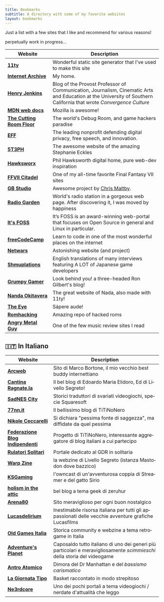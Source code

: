 ```yaml
---
title: Bookmarks
subtitle: A directory with some of my favorite websites
layout: bookmarks
---
```


Just a list with a few sites that I like and recommend for various reasons!

perpetually work in progress...

| Website | Description |
|------------------------------------------------------------------------------|-----------------------------------------------------------------------------------------------------------------------------------------------------------------------------|
| [**11ty**](https://www.11ty.io) | Wonderful static site generator that I've used to make this site |
| [**Internet Archive**](https://archive.org/) | My home. |
| [**Henry Jenkins**](https://henryjenkins.org/) | Blog of the Provost Professor of Communication, Journalism, Cinematic Arts and Education at the University of Southern California that wrote _Convergence Culture_|
|[**MDN web docs**](https://developer.mozilla.org/)|Mozilla is awesome!|
| [**The Cutting Room Floor**](https://tcrf.net/) | The world's Debug Room, and game hackers paradise |
| [**EFF**](https://www.eff.org/) |  The leading nonprofit defending digital privacy, free speech, and innovation. |
| [**5T3PH**](https://thinkdobecreate.com/) | The awesome website of the amazing Stephanie Eckles |
| [**Hawksworx**](https://www.hawksworx.com/) | Phil Hawksworth digital home, pure web-dev inspiration |
| [**FFVII Citadel**](https://www.ff7citadel.com) | One of my all-time favorite Final Fantasy VII sites |
| [**GB Studio**](https://www.gbstudio.dev/) | Awesome project by [Chris Maltby](https://www.chrismaltby.com/). |
| [**Radio Garden**](https://radio.garden/) | World's radio station in a gorgeous web page. After discovering it, I was moved by happiness |
| [**It's FOSS**](https://itsfoss.com/)|It’s FOSS is an award-winning web-portal that focuses on Open Source in general and Linux in particular.|
| [**freeCodeCamp**](https://www.freecodecamp.org/)|Learn to code in one of the most wonderful places on the internet|
| [**Netwars**](https://www.netwars-project.com/) | Astonishing website (and project) |
| [**Shmuplations**](https://shmuplations.com/) | English translations of many interviews featuring A LOT of Japanese game developers |
| [**Grumpy Gamer**](https://grumpygamer.com/)|Look behind you! a three-headed Ron Gilbert's blog!|
| [**Nanda Okitavera**](https://okitavera.me/)|The great website of Nada, also made with 11ty! |
| [**The Eye**](https://the-eye.eu/)|Sápere aude!|
| [**Romhacking**](https://www.romhacking.net/)| Amazing repo of hacked roms |
| [**Angry Metal Guy**](https://www.angrymetalguy.com/) | One of the few music review sites I read |

<div lang="it-IT" xml:lang="it-IT">

## 🇮🇹 In Italiano

| Website | Description |
|------------------------------------------------------------------------------|-----------------------------------------------------------------------------------------------------------------------------------------------------------------------------|
| [**Arcweb**](https://www.arcweb.it/) | Sito di Marco Bortone, il mio vecchio best buddy internettiano |
| [**Cantina Ragnate.la**](https://cantina.ragnate.la//) | Il bel blog di Edoardo Maria Elidoro, Ed di Livello Segreto! |
| [**SadNES City**](https://www.sadnescity.it/) | Storici traduttori di svariati videogiochi, specie Squaresoft |
| [**77nn.it**](https://77nn.it/) | Il bellissimo blog di TiTiNoNero |
| [**Nikole Ceccarelli**](https://www.nikolececcarelli.it/blog) | Si dichiara "pessima fonte di saggezza", ma diffidate da quel pessima |
| [**Federazione Blog Indipendenti**](https://fediblog.it) | Progetto di TiTiNoNero, interessante aggregatore di blog italiani a cui partecipo |
| [**Rulatori Solitari**](https://www.ruolatorisolitari.it) | Portale dedicato al GDR in solitaria |
| [**Warp Zine**](https://warp.livellosegreto.it/) | la webzine di Livello Segreto (istanza Mastodon dove bazzico) |
| [**KSGaming**](https://live.ksgaming.it/) | l'owncast di un'avventurosa coppia di Streamer e del gatto Sirio |
| [**holism in the attic**](https://blog.zeruhur.icu/) | bel blog a tema geek di zeruhur |
| [**Arena80**](https://www.arena80.it/) | Sito meraviglioso per ogni buon nostalgico |
| [**Lucasdelirium**](https://www.lucasdelirium.it/) | Inestimabile risorsa italiana per tutti gli appassionati delle vecchie avventure grafiche Lucasfilms |
| [**Old Games Italia**](https://oldgamesitalia.net/) |  Storica community e webzine a tema retrogame in Italia |
| [**Adventure's Planet**](https://www.adventuresplanet.it/) | Caposaldo tutto italiano di uno dei generi più particolari e meravigliosamente _scimmieschi_ della storia del videogame |
|[**Antro Atomico**](https://docmanhattan.blogspot.com/) | Dimora del Dr Manhattan e del _bassismo carismatico_|
|[**La Giornata Tipo**](https://www.lagiornatatipo.it/) | Basket raccontato in modo strepitoso
|[**Ne3rdcore**](https://n3rdcore.it/) | Uno dei pochi portali a tema videogiochi / nerdate d'attualità che leggo|

</div>
